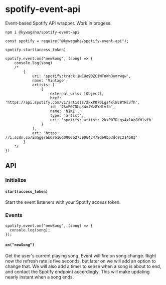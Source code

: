 # spotify-event-api

Event-based Spotify API wrapper. Work in progess.

```
npm i @kywagaha/spotify-event-api
```

```JS
const spotify = require("@kywagaha/spotify-event-api");

spotify.start(access_token)

spotify.event.on("newSong", (song) => {
    console.log(song)
    /*
        {
            uri: 'spotify:track:1NCUe90ZCiWTnWn3umrwqw',
            name: 'Vintage',
            artists: [
                {
                    external_urls: [Object],
                    href: 'https://api.spotify.com/v1/artists/2kxP07DLgs4xlWz8YHlvfh',
                    id: '2kxP07DLgs4xlWz8YHlvfh',
                    name: 'NIKI',
                    type: 'artist',
                    uri: 'spotify: artist: 2kxP07DLgs4xlWz8YHlvfh'
                }
            ],
            art: 'https: //i.scdn.co/image/ab67616d0000b27390642478de0b53dc9c214b83'
        }
    */
})
```

## API

### Initialize

#### `start(access_token)`

Start the event listeners with your Spotify access token.

### Events

```JS
spotify.event.on("newSong", (song) => {
  console.log(song);
});
```

#### `on("newSong")`

Get the user's current playing song. Event will fire on song change. Right now the refresh rate is five seconds, but later on we will add an option to change that. We will also add a timer to sense when a song is about to end, and contact the Spotify endpoint accordingly. This will make updating nearly instant when a song ends.
